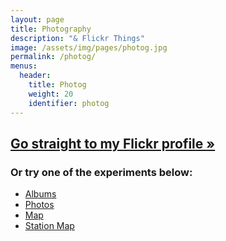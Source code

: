 ```yaml
---
layout: page
title: Photography
description: "& Flickr Things"
image: /assets/img/pages/photog.jpg
permalink: /photog/
menus:
  header:
    title: Photog
    weight: 20
    identifier: photog
---
```


## [Go straight to my Flickr profile &raquo;](https://www.flickr.com/photos/{{site.flickr}})

### Or try one of the experiments below:
  - <a href="/flickr/photosets"><i class="fas fa-fw fa-list"></i> Albums</a>
  - <a href="/flickr/photos"><i class="fas fa-fw fa-images"></i> Photos</a>
  - <a href="/flickr/map"><i class="fas fa-fw fa-map-marked"></i> Map</a>
  - <a href="/flickr/map/stations"><i class="fas fa-fw fa-train"></i> Station Map</a>
